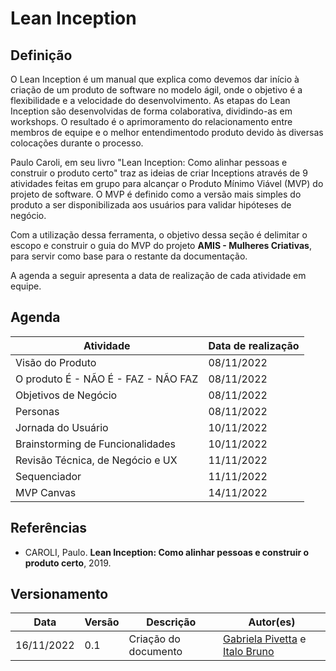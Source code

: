 # Lean Inception

## Definição

O Lean Inception é um manual que explica como devemos dar início à criação de um produto de software no modelo ágil, onde o objetivo é a flexibilidade e a velocidade do desenvolvimento. As etapas do Lean Inception são desenvolvidas de forma colaborativa, dividindo-as em workshops. O resultado é o aprimoramento do relacionamento entre membros de equipe e o melhor entendimentodo produto devido às diversas colocações durante o processo.

Paulo Caroli, em seu livro "Lean Inception: Como alinhar pessoas e construir o produto certo" traz as ideias de criar Inceptions através de 9 atividades feitas em grupo para alcançar o Produto Mínimo Viável (MVP) do projeto de software. O MVP é definido como a versão mais simples do produto a ser disponibilizada aos usuários para validar hipóteses de negócio.

Com a utilização dessa ferramenta, o objetivo dessa seção é delimitar o escopo e construir o guia do MVP do projeto **AMIS - Mulheres Criativas**, para servir como base para o restante da documentação.

A agenda a seguir apresenta a data de realização de cada atividade em equipe.

## Agenda

| Atividade |	Data de realização |
| --------- | -------------------- |
| Visão do Produto                    |	08/11/2022 |
| O produto É - NÃO É - FAZ - NÃO FAZ |	08/11/2022 |
| Objetivos de Negócio                |	08/11/2022 |
| Personas                            |	08/11/2022 |
| Jornada do Usuário                  |	10/11/2022 |
| Brainstorming de Funcionalidades    |	10/11/2022 |
| Revisão Técnica, de Negócio e UX    | 11/11/2022 |
| Sequenciador	                      | 11/11/2022 |
| MVP Canvas	                      | 14/11/2022 |

## Referências

 - CAROLI, Paulo. **Lean Inception: Como alinhar pessoas e construir o produto certo**, 2019.

## Versionamento

| Data | Versão | Descrição | Autor(es) |
|------|--------|-----------|-----------|
| 16/11/2022 | 0.1 | Criação do documento | [Gabriela Pivetta](https://github.com/gabrielapivetta) e [Italo Bruno](https://github.com/ItaloBrunoM) |
